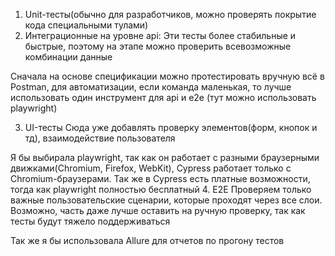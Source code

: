 1. Unit-тесты(обычно для разработчиков, можно проверять покрытие кода специальными тулами) 
2. Интеграционные на уровне api:
Эти тесты более стабильные и быстрые, поэтому на этапе можно проверить всевозможные комбинации данные

Сначала на основе спецификации можно протестировать вручную всё в Postman, для автоматизации, если команда маленькая, то лучше использовать один инструмент для api и e2e (тут можно использовать playwright)

3. UI-тесты
Сюда уже добавлять проверку элементов(форм, кнопок и тд), взаимодействие пользователя

Я бы выбирала playwright, так как он работает с разными браузерными движками(Chromium, Firefox, WebKit), Cypress работает только с Chromium-браузерами. Так же в Cypress есть платные возможности, тогда как playwright полностью бесплатный
4. E2E
Проверяем только важные пользовательские сценарии, которые проходят через все слои. Возможно, часть даже лучше оставить на ручную проверку, так как тесты будут тяжело поддерживаться


Так же я бы использовала Allure для отчетов по прогону тестов